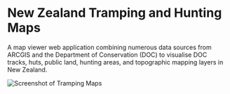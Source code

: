 <!-- Project Title -->
# New Zealand Tramping and Hunting Maps

<!-- Project Description -->
A map viewer web application combining numerous data sources from ARCGIS and the Department of Conservation (DOC) to visualise DOC tracks, huts, public land, hunting areas, and topographic mapping layers in New Zealand.

![Screenshot of Tramping Maps](https://i.imgur.com/a/AR1mALR)
